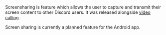 <!-- TITLE: Screen Sharing -->
<!-- SUBTITLE: Screen Sharing allows you to share your screen with other Discord users. -->

Screensharing is feature which allows the user to capture and transmit their screen content to other Discord users. It was released alongside [video calling](/video-chat).

Screen sharing is currently a planned feature for the Android app.